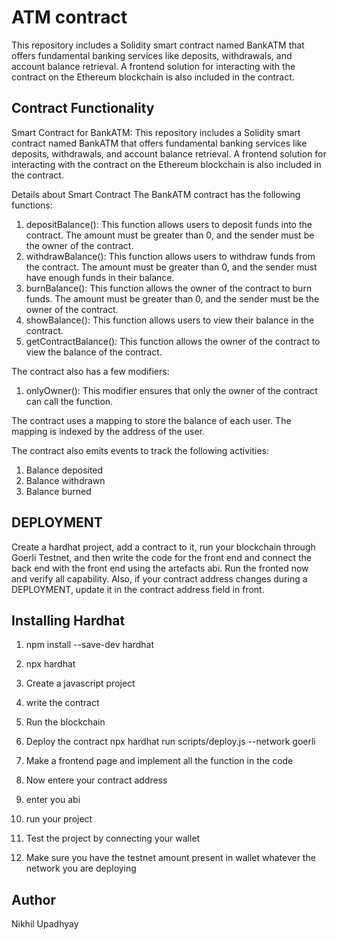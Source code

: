 
# ATM contract
This repository includes a Solidity smart contract named BankATM that offers fundamental banking services like deposits, withdrawals, and account balance retrieval. A frontend solution for interacting with the contract on the Ethereum blockchain is also included in the contract.





## Contract Functionality


Smart Contract for BankATM:
This repository includes a Solidity smart contract named BankATM that offers fundamental banking services like deposits, withdrawals, and account balance retrieval. A frontend solution for interacting with the contract on the Ethereum blockchain is also included in the contract.

Details about Smart Contract 
The BankATM contract has the following functions:

1. depositBalance(): This function allows users to deposit funds into the contract. The amount must be greater than 0, and the sender must be the owner of the contract.
2. withdrawBalance(): This function allows users to withdraw funds from the contract. The amount must be greater than 0, and the sender must have enough funds in their balance.
3. burnBalance(): This function allows the owner of the contract to burn funds. The amount must be greater than 0, and the sender must be the owner of the contract.
4. showBalance(): This function allows users to view their balance in the contract.
5. getContractBalance(): This function allows the owner of the contract to view the balance of the contract.

The contract also has a few modifiers:
1. onlyOwner(): This modifier ensures that only the owner of the contract can call the function.

The contract uses a mapping to store the balance of each user. The mapping is indexed by the address of the user.

The contract also emits events to track the following activities:
1. Balance deposited
2. Balance withdrawn
3. Balance burned

## DEPLOYMENT
Create a hardhat project, add a contract to it, run your blockchain through Goerli Testnet, and then write the code for the front end and connect the back end with the front end using the artefacts abi.
Run the fronted now and verify all capability. 
Also, if your contract address changes during a DEPLOYMENT, update it in the contract address field in front.
## Installing Hardhat

1. npm install --save-dev hardhat

2. npx hardhat 

3. Create a javascript project 

4. write the contract 

5. Run the blockchain

6. Deploy the contract 
   npx hardhat run scripts/deploy.js --network goerli 

7. Make a frontend page and implement all the function in the code 

8. Now entere your contract address
   
9. enter you abi 
10. run your project
11. Test the project by connecting your wallet
12. Make sure you have the testnet amount present in wallet whatever the network you are deploying


## Author
Nikhil Upadhyay
